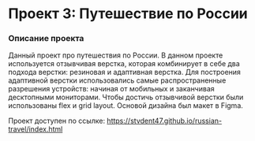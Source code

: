 # Проект 3: Путешествие по России

### Описание проекта
Данный проект про путешествия по России.
В данном проекте используется отзывчивая верстка, которая комбинирует в себе два подхода верстки: резиновая и адаптивная верстка. Для построения адаптивной верстки использовались самые распространенные разрешения устройств: начиная от мобильных и заканчивая десктопными мониторами.
Чтобы достичь отзывчивой верстки были использованы flex и grid layout. Основой дизайна был макет в Figma.

Проект доступен по ссылке: https://stvdent47.github.io/russian-travel/index.html